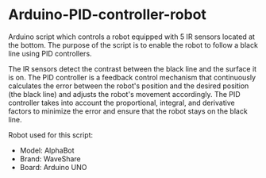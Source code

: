 # Arduino-PID-controller-robot

Arduino script which controls a robot equipped with 5 IR sensors located at the bottom. The purpose of the script is to enable the robot to follow a black line using PID controllers.

The IR sensors detect the contrast between the black line and the surface it is on. The PID controller is a feedback control mechanism that continuously calculates the error between the robot's position and the desired position (the black line) and adjusts the robot's movement accordingly. The PID controller takes into account the proportional, integral, and derivative factors to minimize the error and ensure that the robot stays on the black line.

Robot used for this script:
- Model: AlphaBot
- Brand: WaveShare
- Board: Arduino UNO

